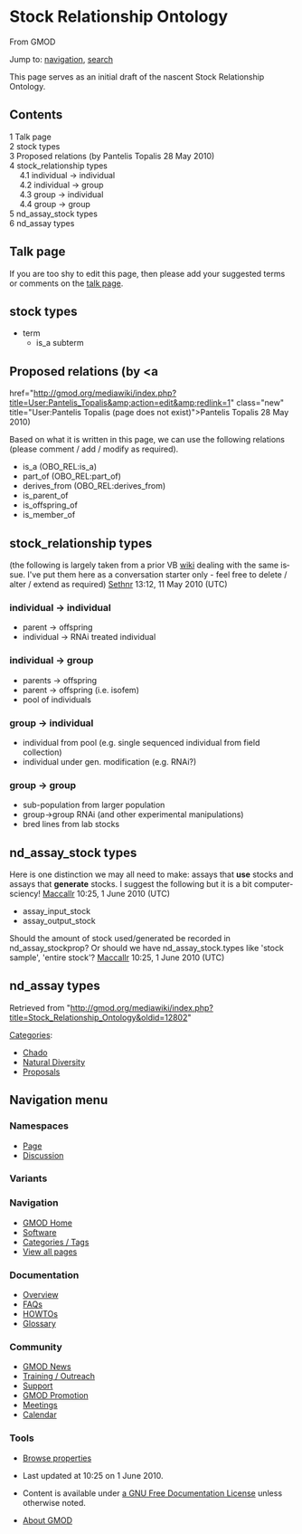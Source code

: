 <div id="mw-page-base" class="noprint">

</div>

<div id="mw-head-base" class="noprint">

</div>

<div id="content" class="mw-body" role="main">

<span id="top"></span>

<div id="mw-js-message" style="display:none;">

</div>



# <span dir="auto">Stock Relationship Ontology</span>

<div id="bodyContent">

<div id="siteSub">

From GMOD

</div>

<div id="contentSub">

</div>

<div id="jump-to-nav" class="mw-jump">

Jump to: [navigation](#mw-navigation), [search](#p-search)

</div>

<div id="mw-content-text" class="mw-content-ltr" lang="en" dir="ltr">

This page serves as an initial draft of the nascent Stock Relationship
Ontology.

<div id="toc" class="toc">

<div id="toctitle">

## Contents

</div>

- [<span class="tocnumber">1</span> <span class="toctext">Talk
  page</span>](#Talk_page)
- [<span class="tocnumber">2</span> <span class="toctext">stock
  types</span>](#stock_types)
- [<span class="tocnumber">3</span> <span class="toctext">Proposed
  relations (by Pantelis Topalis 28 May
  2010)</span>](#Proposed_relations_.28by_Pantelis_Topalis_28_May_2010.29)
- [<span class="tocnumber">4</span>
  <span class="toctext">stock_relationship
  types</span>](#stock_relationship_types)
  - [<span class="tocnumber">4.1</span> <span class="toctext">individual
    -\> individual</span>](#individual_-.3E_individual)
  - [<span class="tocnumber">4.2</span> <span class="toctext">individual
    -\> group</span>](#individual_-.3E_group)
  - [<span class="tocnumber">4.3</span> <span class="toctext">group -\>
    individual</span>](#group_-.3E_individual)
  - [<span class="tocnumber">4.4</span> <span class="toctext">group -\>
    group</span>](#group_-.3E_group)
- [<span class="tocnumber">5</span> <span class="toctext">nd_assay_stock
  types</span>](#nd_assay_stock_types)
- [<span class="tocnumber">6</span> <span class="toctext">nd_assay
  types</span>](#nd_assay_types)

</div>

## <span id="Talk_page" class="mw-headline">Talk page</span>

If you are too shy to edit this page, then please add your suggested
terms or comments on the [talk
page](Talk:Stock_Relationship_Ontology "Talk:Stock Relationship Ontology").

  

## <span id="stock_types" class="mw-headline">stock types</span>

- term
  - is_a subterm

## <span id="Proposed_relations_.28by_Pantelis_Topalis_28_May_2010.29" class="mw-headline">Proposed relations (by <a
href="http://gmod.org/mediawiki/index.php?title=User:Pantelis_Topalis&amp;action=edit&amp;redlink=1"
class="new" title="User:Pantelis Topalis (page does not exist)">Pantelis
Topalis</a> 28 May 2010)</span>

Based on what it is written in this page, we can use the following
relations (please comment / add / modify as required).

- is_a (OBO_REL:is_a)
- part_of (OBO_REL:part_of)
- derives_from (OBO_REL:derives_from)
- is_parent_of
- is_offspring_of
- is_member_of

## <span id="stock_relationship_types" class="mw-headline">stock_relationship types</span>

(the following is largely taken from a prior VB
<a href="http://wiki.vectorbase.org/index.php/Samples_and_relationships"
class="external text" rel="nofollow">wiki</a> dealing with the same
issue. I've put them here as a conversation starter only - feel free to
delete / alter / extend as required) <a
href="http://gmod.org/mediawiki/index.php?title=User:Sethnr&amp;action=edit&amp;redlink=1"
class="new" title="User:Sethnr (page does not exist)">Sethnr</a> 13:12,
11 May 2010 (UTC)

### <span id="individual_-.3E_individual" class="mw-headline">individual -\> individual</span>

- parent -\> offspring
- individual -\> RNAi treated individual

### <span id="individual_-.3E_group" class="mw-headline">individual -\> group</span>

- parents -\> offspring
- parent -\> offspring (i.e. isofem)
- pool of individuals

### <span id="group_-.3E_individual" class="mw-headline">group -\> individual</span>

- individual from pool (e.g. single sequenced individual from field
  collection)
- individual under gen. modification (e.g. RNAi?)

### <span id="group_-.3E_group" class="mw-headline">group -\> group</span>

- sub-population from larger population
- group-\>group RNAi (and other experimental manipulations)
- bred lines from lab stocks

## <span id="nd_assay_stock_types" class="mw-headline">nd_assay_stock types</span>

Here is one distinction we may all need to make: assays that **use**
stocks and assays that **generate** stocks. I suggest the following but
it is a bit computer-sciency! <a
href="http://gmod.org/mediawiki/index.php?title=User:Maccallr&amp;action=edit&amp;redlink=1"
class="new" title="User:Maccallr (page does not exist)">Maccallr</a>
10:25, 1 June 2010 (UTC)

- assay_input_stock
- assay_output_stock

Should the amount of stock used/generated be recorded in
nd_assay_stockprop? Or should we have nd_assay_stock.types like 'stock
sample', 'entire stock'? <a
href="http://gmod.org/mediawiki/index.php?title=User:Maccallr&amp;action=edit&amp;redlink=1"
class="new" title="User:Maccallr (page does not exist)">Maccallr</a>
10:25, 1 June 2010 (UTC)

## <span id="nd_assay_types" class="mw-headline">nd_assay types</span>

</div>

<div class="printfooter">

Retrieved from
"<http://gmod.org/mediawiki/index.php?title=Stock_Relationship_Ontology&oldid=12802>"

</div>

<div id="catlinks" class="catlinks">

<div id="mw-normal-catlinks" class="mw-normal-catlinks">

[Categories](Special:Categories "Special:Categories"):

- [Chado](Category:Chado "Category:Chado")
- [Natural
  Diversity](Category:Natural_Diversity "Category:Natural Diversity")
- [Proposals](Category:Proposals "Category:Proposals")

</div>

</div>

<div class="visualClear">

</div>

</div>

</div>

<div id="mw-navigation">

## Navigation menu

<div id="mw-head">



<div id="left-navigation">

<div id="p-namespaces" class="vectorTabs" role="navigation"
aria-labelledby="p-namespaces-label">

### Namespaces

- <span id="ca-nstab-main"><a href="Stock_Relationship_Ontology" accesskey="c"
  title="View the content page [c]">Page</a></span>
- <span id="ca-talk"><a href="Talk:Stock_Relationship_Ontology" accesskey="t"
  title="Discussion about the content page [t]">Discussion</a></span>

</div>

<div id="p-variants" class="vectorMenu emptyPortlet" role="navigation"
aria-labelledby="p-variants-label">

### 

### Variants[](#)

<div class="menu">

</div>

</div>

</div>

<div id="right-navigation">





</div>



</div>

</div>

</div>

<div id="mw-panel">

<div id="p-logo" role="banner">

<a href="Main_Page"
style="background-image: url(../images/GMOD-cogs.png);"
title="Visit the main page"></a>

</div>

<div id="p-Navigation" class="portal" role="navigation"
aria-labelledby="p-Navigation-label">

### Navigation

<div class="body">

- <span id="n-GMOD-Home">[GMOD Home](Main_Page)</span>
- <span id="n-Software">[Software](GMOD_Components)</span>
- <span id="n-Categories-.2F-Tags">[Categories /
  Tags](Categories)</span>
- <span id="n-View-all-pages">[View all pages](Special:AllPages)</span>

</div>

</div>

<div id="p-Documentation" class="portal" role="navigation"
aria-labelledby="p-Documentation-label">

### Documentation

<div class="body">

- <span id="n-Overview">[Overview](Overview)</span>
- <span id="n-FAQs">[FAQs](Category:FAQ)</span>
- <span id="n-HOWTOs">[HOWTOs](Category:HOWTO)</span>
- <span id="n-Glossary">[Glossary](Glossary)</span>

</div>

</div>

<div id="p-Community" class="portal" role="navigation"
aria-labelledby="p-Community-label">

### Community

<div class="body">

- <span id="n-GMOD-News">[GMOD News](GMOD_News)</span>
- <span id="n-Training-.2F-Outreach">[Training /
  Outreach](Training_and_Outreach)</span>
- <span id="n-Support">[Support](Support)</span>
- <span id="n-GMOD-Promotion">[GMOD Promotion](GMOD_Promotion)</span>
- <span id="n-Meetings">[Meetings](Meetings)</span>
- <span id="n-Calendar">[Calendar](Calendar)</span>

</div>

</div>

<div id="p-tb" class="portal" role="navigation"
aria-labelledby="p-tb-label">

### Tools

<div class="body">


- <span id="t-smwbrowselink"><a href="Special:Browse/Stock_Relationship_Ontology"
  rel="smw-browse">Browse properties</a></span>


</div>

</div>

</div>

</div>

<div id="footer" role="contentinfo">

- <span id="footer-info-lastmod">Last updated at 10:25 on 1 June
  2010.</span>
<!-- - <span id="footer-info-viewcount">20,715 page views.</span> -->
- <span id="footer-info-copyright">Content is available under
  <a href="http://www.gnu.org/licenses/fdl-1.3.html" class="external"
  rel="nofollow">a GNU Free Documentation License</a> unless otherwise
  noted.</span>

<!-- -->

- <span id="footer-places-about">[About
  GMOD](GMOD:About "GMOD:About")</span>

<!-- -->






</div>
